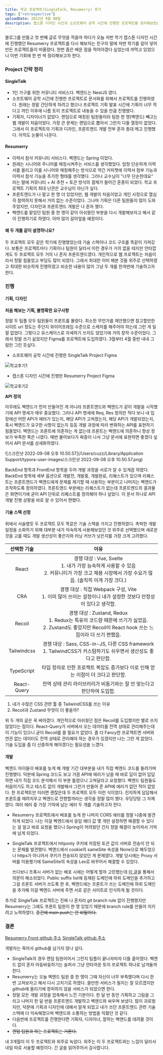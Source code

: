 ```yaml
---
title: 학교 프로젝트(SingleTalk, Resumerry) 후기
tags: ["retrospective"]
uploadDate: 2022년 9월 08일
description: 캡스톤 디자인 시간과 소프트웨어 공학 시간에 진행한 프로젝트를 정리해보았습니다.
---
```


블로그를 만들고 첫 번째 글로 무엇을 적을까 하다가 오늘 저번 학기 캡스톤 디자인 시간에 진행했던 Resumerry 프로젝트를 다시 해보자는 친구의 말에 저번 학기를 갈아 넣어 만든 프로젝트들이 떠올랐다. 한번 즘은 배운 점을 적어야겠다 싶었는데 까먹고 있었으니 이번 기회에 한 번 싹 정리해보고자 한다.



### Project 간략 정리

#### SingleTalk

* 1인 가구를 위한 커뮤니티 서비스다. 벡엔드는 NestJS 였다.
* 소프트웨어 공학 시간에 진행한 프로젝트로 문서화를 위해서 프로젝트를 진행하였다. 원래는 정말 간단하게 하려고 했으나 프로젝트 기획 발표 시간에 기획이 너무 작다고 까인 이후에 나름 토이 프로젝트로 내놓을 수 있을 만큼 진행했다.
* 기획자, 디자이너가 없었다. 랜덤으로 매칭된 팀원들이라 팀원 한 명(벡엔드) 빼고는 웹 개발이 처음이었다. 가장 큰 문제는 랜덤으로 뽑아서 그런지 다들 열정이 없었다. 그래서 이 프로젝트의 기획과 디자인, 프론트엔드 개발 전부 혼자 총대 메고 진행했다. 아직도 눈물이 나온다.

#### Resumerry

* 이력서 첨삭 커뮤니티 서비스다. 벡엔드는 Spring 이었다.
* 원래는 시니어와 주니어를 매칭시켜주는 서비스를 생각했었다. 엄청 단순하게 이력서를 올리고 이를 시니어와 매칭해주는 방식으로 약간 커피챗에 이력서 첨부 기능과 이력서 첨삭 기능을 추가한 형태를 생각했다. 그러나 교수님이 "너무 단순한데요" 라는 말에 커뮤니티 + AI 추천 + 토큰 방식의 결제가 들어간 혼종이 되었다. 학교 프로젝트 기획의 최대 난관은 교수님이 아닌가 싶다. 
* 프론트엔드가 나 말고 한 명 더 있었지만, 웹 개발이 처음이었고 개인 사정으로 열심히 참여하지 못해서 거의 없는 수준이었다. 그나마 기획은 다른 팀원들이 많이 도와주었지만, 디자인과 프론트엔드 개발은 나 혼자 했다.
* 벡엔드를 맡았던 팀원 중 한 명이 같이 아쉬웠던 부분을 다시 개발해보자고 해서 같이 진행하기로 하였다. 아마 많이 갈아엎을 예정이다.

#### 왜 두 개를 같이 설명하나요?

두 프로젝트 모두 같은 학기에 진행했었는데 기술 스택이나 코드 구조를 똑같이 가져갔다. 보통은 프로젝트마다 기획이나 팀원이 달라서 이런 경우가 거의 없을 테지만 안타깝게도 두 프로젝트 모두 거의 나 혼자 프론트엔드였다. 개인적으로 웹 프로젝트는 처음이라서 정말 힘들었고 부담도 많이 되었다. 그래서 최대한 이미 해본 것들 위주로 선택하였고 최대한 비슷하게 진행하였고 비슷한 내용이 많아 그냥 두 개를 한꺼번에 기술하고자 한다.



### 진행

#### 기획, 디자인

**처음 해보는 기획, 불명확한 요구사항**

  정말 두 팀플 모두 팀원들이 프론트를 몰랐다. 최소한 무언가를 제안했으면 참고할만한 사이트 url 정도는 주던지 와이어프레임 수준으로 스케치를 해주어야 하는데 그런 게 일절 없었다. 그렇다고 유스케이스로 자세하기 쓰지도 않았기에 거의 창작 수준이었다. 그래서 정말 쓰기 싫었지만 Figma를 프로젝트에 도입하였다. 3월부터 4월 중반 내내 그림만 그린 듯싶다.

* 소프트웨어 공학 시간에 진행한 SingleTalk Project Figma

![학교후기1](/Users/cuzz/Documents/project-github/cuzzs-log/public/posts/retrospective/image/학교후기1.png)

* 캡스톤 디자인 시간에 진행한 Resumerry Project Figma

![학교후기2](/Users/cuzz/Documents/project-github/cuzzs-log/public/posts/retrospective/image/학교후기2.png)

**API 정의**

 아무래도 벡엔드가 먼저 만들어진 게 아니라 프론트엔드와 벡엔드가 같이 개발을 시작했기에 API 명세가 매우 중요했다. 그러나 API 명세에 Req, Res 정의만 적다 보니 내 입장에선 어떤 API가 에러가 있는지, 해당 API가 고쳐졌는지, 해당 API가 개발되었는지, 혹시 벡엔드가 요구한 사항이 없는지 등등 개발 과정에 따라 변화하는 API를 표현하기 힘들었다. 벡엔드는 프론트에 의존하는 게 없는데 프론트는 벡엔드에 의존하니 항상 정보가 부족한 쪽은 나였다. 매번 물어보다가 짜증이 나서 그냥 문서에 표현하면 좋겠다 싶어서 API 문서를 상세화하였다.

![스크린샷 2022-09-08 오후 10.50.57](/Users/cuzz/Library/Application Support/typora-user-images/스크린샷 2022-09-08 오후 10.50.57.png)

BackEnd 항목과 FrontEnd 항목을 두어 개발 과정을 서로가 알 수 있게끔 하였다. BackEnd 항목에 세부 옵션으로 개발전, 개발중, 개발완료, 리퀘스트가 있으며 리퀘스트는 프론트엔드가 벡엔드에게 문제를 제기할 때 사용하는 부분이고 나머지는 벡엔드가 조작하도록 정의하였다. 프론트엔드 부분에는 리퀘스트가 없는데 프론트엔드의 결과물은 화면이기에 굳이 API 단위로 리퀘스트를 정의해야 하나 싶었다. 이 문서 하나로 API 개발 진행 상황을 바로 알 수 있어서 편했다.



#### 기술 스택 선정

위에서 서술했듯 두 프로젝트 모두 똑같은 기술 스택을 가지고 진행하였다. 촉박한 개발 일정을 소화하기 위해 대부분 내가 익숙하게 사용해보았던 것 위주로 선택했으며 새로운 것을 고를 때도 개발 생산성이 좋은지와 러닝 커브가 낮은지를 가장 크게 고려했다.

| 선택한 기술 |                             이유                             |
| :---------: | :----------------------------------------------------------: |
|    React    | 경쟁 대상 : Vue, Svelte<br />1. 내가 가장 능숙하게 사용할 수 있음<br />2. 커뮤니티가 가장 크고 채용 시장에서 가장 수요가 많음. (솔직히 이게 가장 크다.) |
|     CRA     | 경쟁 대상 : 직접 Webpack 구성, Vite<br />1. 이미 많이 쓰이는 설정이니 내가 설정한 것보다 안정성이 있다고 생각함. |
|   Recoil    | 경쟁 대상 : Zustand, Redux<br />1. Redux는 특유의 코드량 때문에 쓰기가 싫었음.<br />2. Zustand도 좋았지만 Recoil이 React hook 쓰는 느낌이라 더 쓰기 편했음. |
| Tailwindcss | 경쟁 대상 : Sass, CSS-in-JS, 다른 CSS framework<br />1. TailwindCSS가 커스텀하기도 쉬우면서 생산성도 좋다고 판단함. |
| TypeScript  | 타입 정의로 인한 프로젝트 복잡도 증가보다 이로 인해 얻는 이점이 더 크다고 판단함. |
| React-Query | 전역 상태 관리 라이브러리가 비동기와는 잘 안 맞는다고 판단하여 도입함. |

1. 내가 수많은 CSS 관련 툴 중 TailwindCSS를 쓰는 이유
2. Recoil과 Zustand 무엇이 더 좋을까?

위 두 개의 글은 꼭 써야겠다. 개인적으로 아쉬웠던 점은 Recoil를 도입했지만 별로 쓰지 않았다는 점이다. React-Query가 서버에서 오는 데이터를 전역 상태로 관리해주는데 이 기능이 있으니 굳이 Recoil를 쓸 필요가 없었다. 좀 더 Fancy한 프로젝트면 서버와 연관 없는 데이터도 전역 상태로 관리해야 하는 경우가 있겠지만 나는 그런 게 없었다. 기술 도입을 좀 더 신중하게 해야겠다는 필요성을 느꼈다.



#### 개발

 벡엔드 아이들이 배포를 늦게 해 개발 기간 대부분을 내가 직접 벡엔드 코드를 돌려가며 진행했다. 덕분에 Spring 코드도 보고 가끔 API에 에러가 났을 때 바로 답이 없어 답답하면 내가 직접 코드 분석해서 이 부분 틀렸으니 고쳐달라고 요청했다. 벡엔드 팀원들도 처음이기도 하고 테스트 없이 개발해서 그런가 만들어 준 API에 에러가 없던 적이 없었다. 한 프로젝트만 이러면 괜찮은데 두 프로젝트 모두 이런 식이었다. 진지하게 답답해서 프론트를 때려치우고 벡엔드로 전향할까라는 생각을 정말 많이 했다. 우당당탕 그 자체였다. 여러 에러 중 가장 기억에 남는 에러 두 개를 기술하고자 한다. 

* Resumerry 프로젝트에서 배포를 늦게 한 나머지 CORS 에러를 정말 나중에 발견하게 되었다. 나는 이걸 벡엔드에서 응답 헤더 값 몇 개만 설정하면 해결할 수 있다는 걸 알고 바로 요청을 했으나 Spring이 어려웠던 건지 정말 해결이 늦어져서 기억에 남게 되었다.

* SingleTalk 프로젝트에서 httponly 쿠키에 저장된 토큰 값이 서버로 전송이 안 되는 문제를 발견했다. 벡엔드에서 cookie의 sameSite 속성을 None으로 해두었으나 https가 아니어서 쿠키가 전송되지 않았던 게 문제였다. 개발 당시에는 Proxy 서버를 이용했기에 SameSite의 속성을 Lex로 바꾸어서 해결할 수 있었다. 

  쓰다보니 프록시 서버가 없는 배포 시에는 어떻게 할까 고민했는데 [이 글](https://security.stackexchange.com/questions/223473/for-samesite-cookie-with-subdomains-what-are-considered-the-same-site)을 통해서 의문이 해소되었다. Public suffix list에 등재된 도메인에 하위 도메인을 추가하고 그걸 프론트 서버가 쓰도록 한 후, 벡엔드에는 프론트가 쓰는 도메인에 하위 도메인을 추가해 이걸 벡엔드 서버에 주면 서로 같은 사이트로 인식하게 될 것이다.

추가로 SingleTalk 프로젝트는 진짜 나 혼자라 git branch rule 없이 진행했지만 Resumerry는 그래도 프론트 팀원이 한 명 있었기 때문에 branch rule를 만들어 지키려고 노력하였다. <del>중간에 main push는 안 비밀이다.</del>



### 결론

[Resumerry Front github 주소](https://github.com/rygus9/resumerry-front)
[SingleTalk github 주소](https://github.com/rygus9/singletalk-front)

개발자는 죽어서 github를 남기지 않나 싶다.

* SingleTalk의 경우 랜덤 팀원이어서 그런지 팀플이 끝나자마자 다들 흩어졌다. 벡엔드 없이 혼자 아둥바둥하기는 슬퍼서 그냥 안타까운 토이 프로젝트 하나로 남겨둘까 한다.
* Resumerry는 오늘 벡엔드 팀원 중 한 명이 그때 자신이 너무 부족했다며 다시 한 번 고쳐보자고 해서 다시 고치기로 하였다. 쓸만한 서비스가 될지는 잘 모르겠지만 github에 올리기에 창피하지 않을 서비스가 되었으면 한다.
* 정말 모든 개발 과정을 압축해서 느낀 기분이다. 한 달 반 동안 기획하고 그림을 그리고 나머지 한 달 반을 프론트엔드 개발하고 벡엔드와 싸우며 보냈다. 많이 괴로웠지만, 덕분에 기획과 디자인에 대해서 알게 되었고 내가 쓰던 프론트엔드 관련 기술 스택에 더 익숙해졌으며 벡엔드와 소통하는 방법을 익혔던 것 같다.
* 다음번에 프로젝트를 진행한다면 기획자, 디자이너, 잘하는 벡엔드를 데려올 것이다. 
* <del>랜덤 팀원과 하는 프로젝트는 거른다.</del>

내 3개월이 이 두 프로젝트와 외주로 녹았다. 외주는 이 두 프로젝트와는 느낌이 달라서 내일 따로 서술할 예정이다. 긴 글을 읽어주어서 감사합니다.
